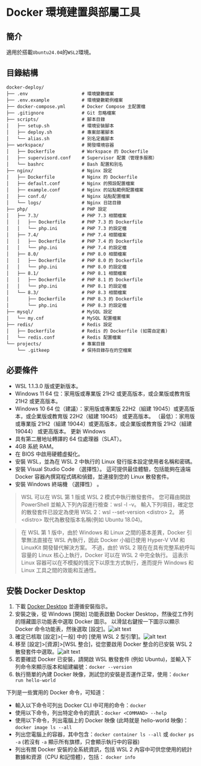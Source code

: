 # Docker 環境建置與部屬工具

## 簡介

適用於搭載`Ubuntu24.04`的`WSL2`環境。

## 目錄結構

```plaintext
docker-deploy/
├── .env                    # 環境變數檔案
├── .env.example            # 環境變數範例檔案
├── docker-compose.yml      # Docker Compose 主配置檔
├── .gitignore              # Git 忽略檔案
├── scripts/                # 腳本目錄
│   ├── setup.sh            # 環境安裝腳本
│   ├── deploy.sh           # 專案部署腳本
│   └── alias.sh            # 別名定義腳本
├── workspace/              # 開發環境容器
│   ├── Dockerfile          # Workspace 的 Dockerfile
│   ├── supervisord.conf    # Supervisor 配置（管理多服務）
│   └── bashrc              # Bash 配置和別名
├── nginx/                  # Nginx 設定
│   ├── Dockerfile          # Nginx 的 Dockerfile
│   ├── default.conf        # Nginx 的預設配置檔案
│   ├── example.conf        # Nginx 的站點範例配置檔案
│   ├── conf.d/             # Nginx 站點配置檔案
│   └── logs/               # Nginx 日誌目錄
├── php/                    # PHP 設定
│   ├── 7.3/                # PHP 7.3 相關檔案
│   │   ├── Dockerfile      # PHP 7.3 的 Dockerfile
│   │   └── php.ini         # PHP 7.3 的設定檔
│   ├── 7.4/                # PHP 7.4 相關檔案
│   │   ├── Dockerfile      # PHP 7.4 的 Dockerfile
│   │   └── php.ini         # PHP 7.4 的設定檔
│   ├── 8.0/                # PHP 8.0 相關檔案
│   │   ├── Dockerfile      # PHP 8.0 的 Dockerfile
│   │   └── php.ini         # PHP 8.0 的設定檔
│   ├── 8.1/                # PHP 8.1 相關檔案
│   │   ├── Dockerfile      # PHP 8.1 的 Dockerfile
│   │   └── php.ini         # PHP 8.1 的設定檔
│   └── 8.3/                # PHP 8.3 相關檔案
│       ├── Dockerfile      # PHP 8.3 的 Dockerfile
│       └── php.ini         # PHP 8.3 的設定檔
├── mysql/                  # MySQL 設定
│   └── my.cnf              # MySQL 配置檔案
├── redis/                  # Redis 設定
│   ├── Dockerfile          # Redis 的 Dockerfile (如需自定義)
│   └── redis.conf          # Redis 配置檔案
└── projects/               # 專案目錄
    └── .gitkeep            # 保持目錄存在的空檔案
```

## 必要條件

- WSL 1.1.3.0 版或更新版本。
- Windows 11 64 位：家用版或專業版 21H2 或更高版本，或企業版或教育版 21H2 或更高版本。
- Windows 10 64 位（建議）：家用版或專業版 22H2（組建 19045）或更高版本，或企業版或教育版 22H2（組建 19045） 或更高版本。 （最低）：家用版或專業版 21H2（組建 19044）或更高版本，或企業版或教育版 21H2（組建 19044） 或更高版本。 更新 Windows
- 具有第二層地址轉譯的 64 位處理器（SLAT）。
- 4GB 系統 RAM。
- 在 BIOS 中啟用硬體虛擬化。
- 安裝 WSL，並為在 WSL 2 中執行的 Linux 發行版本設定使用者名稱和密碼。
- 安裝 Visual Studio Code （選擇性）。 這可提供最佳體驗，包括能夠在遠端 Docker 容器內撰寫程式碼和偵錯，並連接到您的 Linux 散發套件。
- 安裝 Windows 終端機 （選擇性） 。

> WSL 可以在 WSL 第 1 版或 WSL 2 模式中執行散發套件。 您可藉由開啟 PowerShell 並輸入下列內容進行檢查：wsl -l -v。 輸入下列項目，確定您的散發套件已設定為使用 WSL 2：wsl --set-version \<distro\> 2。 將 \<distro\> 取代為散發版本名稱(例如 Ubuntu 18.04)。

> 在 WSL 第 1 版中，由於 Windows 和 Linux 之間的基本差異，Docker 引擎無法直接在 WSL 內執行，因此 Docker 小組已使用 Hyper-V VM 和 LinuxKit 開發替代解決方案。 不過，由於 WSL 2 現在在具有完整系統呼叫容量的 Linux 核心上執行，Docker 可以在 WSL 2 中完全執行。 這表示 Linux 容器可以在不模擬的情況下以原生方式執行，進而提升 Windows 和 Linux 工具之間的效能和互通性。

## 安裝 Docker Desktop

1. 下載 [Docker Desktop](https://docs.docker.com/desktop/setup/install/windows-install/) 並遵循安裝指示。
2. 安裝之後，從 Windows [開始] 功能表啟動 Docker Desktop，然後從工作列的隱藏圖示功能表中選取 Docker 圖示。 以滑鼠右鍵按一下圖示以顯示 Docker 命令功能表，然後選取 [設定]。![alt text](https://learn.microsoft.com/zh-tw/windows/wsl/media/docker-starting.png)
3. 確定已核取 [設定]>[一般] 中的 [使用 WSL 2 型引擎]。![alt text](https://learn.microsoft.com/zh-tw/windows/wsl/media/docker-running.png)
4. 移至 [設定]>[資源]>[WSL 整合]，從您要啟用 Docker 整合的已安裝 WSL 2 散發套件中選取。![alt text](https://learn.microsoft.com/zh-tw/windows/wsl/media/docker-dashboard.png)
5. 若要確認 Docker 已安裝，請開啟 WSL 散發套件 (例如 Ubuntu)，並輸入下列命令來顯示版本和組建編號：`docker --version`
6. 執行簡單的內建 Docker 映像，測試您的安裝是否運作正常，使用：`docker run hello-world`

下列是一些實用的 Docker 命令，可知道：

- 輸入以下命令可列出 Docker CLI 中可用的命令：`docker`
- 使用以下命令，列出特定命令的資訊：`docker <COMMAND> --help`
- 使用以下命令，列出電腦上的 Docker 映像 (此時就是 hello-world 映像)：`docker image ls --all`
- 列出您電腦上的容器，其中包含：`docker container ls --all` 或 `docker ps -a` (若沒有 `-a` 顯示所有旗標，只會顯示執行中的容器)
- 列出有關 Docker 安裝的全系統資訊，包括 WSL 2 內容中可供您使用的統計數據和資源（CPU 和記憶體），包括： `docker info`

